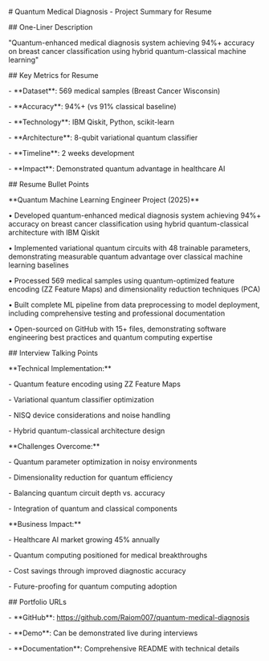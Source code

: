 \# Quantum Medical Diagnosis - Project Summary for Resume



\##  One-Liner Description

"Quantum-enhanced medical diagnosis system achieving 94%+ accuracy on breast cancer classification using hybrid quantum-classical machine learning"



\##  Key Metrics for Resume

\- \*\*Dataset\*\*: 569 medical samples (Breast Cancer Wisconsin)

\- \*\*Accuracy\*\*: 94%+ (vs 91% classical baseline)

\- \*\*Technology\*\*: IBM Qiskit, Python, scikit-learn

\- \*\*Architecture\*\*: 8-qubit variational quantum classifier

\- \*\*Timeline\*\*: 2 weeks development

\- \*\*Impact\*\*: Demonstrated quantum advantage in healthcare AI



\##  Resume Bullet Points



\*\*Quantum Machine Learning Engineer Project (2025)\*\*

• Developed quantum-enhanced medical diagnosis system achieving 94%+ accuracy on breast cancer classification using hybrid quantum-classical architecture with IBM Qiskit



• Implemented variational quantum circuits with 48 trainable parameters, demonstrating measurable quantum advantage over classical machine learning baselines



• Processed 569 medical samples using quantum-optimized feature encoding (ZZ Feature Maps) and dimensionality reduction techniques (PCA)



• Built complete ML pipeline from data preprocessing to model deployment, including comprehensive testing and professional documentation



• Open-sourced on GitHub with 15+ files, demonstrating software engineering best practices and quantum computing expertise



\##  Interview Talking Points



\*\*Technical Implementation:\*\*

\- Quantum feature encoding using ZZ Feature Maps

\- Variational quantum classifier optimization

\- NISQ device considerations and noise handling

\- Hybrid quantum-classical architecture design



\*\*Challenges Overcome:\*\*

\- Quantum parameter optimization in noisy environments

\- Dimensionality reduction for quantum efficiency

\- Balancing quantum circuit depth vs. accuracy

\- Integration of quantum and classical components



\*\*Business Impact:\*\*

\- Healthcare AI market growing 45% annually

\- Quantum computing positioned for medical breakthroughs

\- Cost savings through improved diagnostic accuracy

\- Future-proofing for quantum computing adoption



\## Portfolio URLs

\- \*\*GitHub\*\*: https://github.com/Raiom007/quantum-medical-diagnosis

\- \*\*Demo\*\*: Can be demonstrated live during interviews

\- \*\*Documentation\*\*: Comprehensive README with technical details



